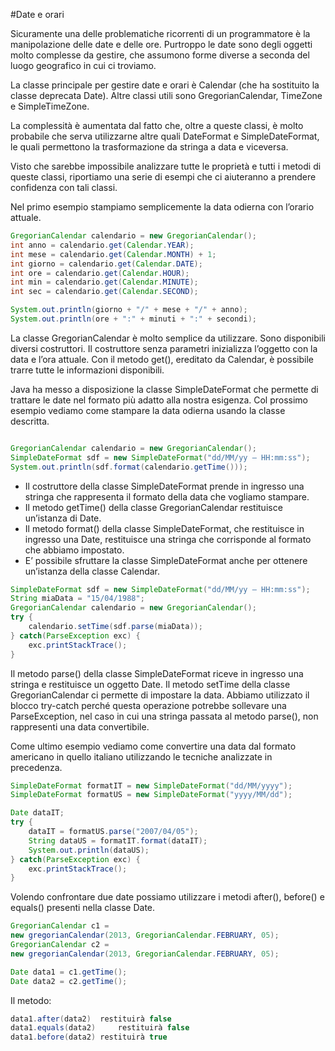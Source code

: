 #Date e orari

Sicuramente una delle problematiche ricorrenti di un programmatore è la manipolazione delle date e delle ore. 
Purtroppo le date sono degli oggetti molto complesse da gestire, che assumono forme diverse a seconda del luogo geografico in cui ci troviamo.

La classe principale per gestire date e orari è Calendar (che ha sostituito la classe deprecata Date). 
Altre classi utili sono GregorianCalendar, TimeZone e SimpleTimeZone. 

La complessità è aumentata dal fatto che, oltre a queste classi, 
è molto probabile che serva utilizzarne altre quali DateFormat e SimpleDateFormat, 
le quali permettono la trasformazione da stringa a data e viceversa.

Visto che sarebbe impossibile analizzare tutte le proprietà e tutti i metodi di queste classi, 
riportiamo una serie di esempi che ci aiuteranno a prendere confidenza con tali classi.

Nel primo esempio stampiamo semplicemente la data odierna con l’orario attuale.
```java
GregorianCalendar calendario = new GregorianCalendar();
int anno = calendario.get(Calendar.YEAR);
int mese = calendario.get(Calendar.MONTH) + 1;
int giorno = calendario.get(Calendar.DATE);
int ore = calendario.get(Calendar.HOUR);
int min = calendario.get(Calendar.MINUTE);
int sec = calendario.get(Calendar.SECOND);

System.out.println(giorno + "/" + mese + "/" + anno);
System.out.println(ore + ":" + minuti + ":" + secondi);
```

La classe GregorianCalendar è molto semplice da utilizzare. 
Sono disponibili diversi costruttori. Il costruttore senza parametri inizializza l’oggetto con la data e l’ora attuale. 
Con il metodo get(), ereditato da Calendar, è possibile trarre tutte le informazioni disponibili.

Java ha messo a disposizione la classe SimpleDateFormat che permette di trattare le date nel formato più adatto alla nostra esigenza.
Col prossimo esempio vediamo come stampare la data odierna usando la classe descritta.

```java

GregorianCalendar calendario = new GregorianCalendar();
SimpleDateFormat sdf = new SimpleDateFormat("dd/MM/yy – HH:mm:ss");
System.out.println(sdf.format(calendario.getTime()));
```

* Il costruttore della classe SimpleDateFormat prende in ingresso una stringa che rappresenta il formato della data che vogliamo stampare. 
* Il metodo getTime() della classe GregorianCalendar restituisce un’istanza di Date. 
* Il metodo format() della classe SimpleDateFormat, che restituisce in ingresso una Date, restituisce una stringa che corrisponde al formato che abbiamo impostato.
* E’ possibile sfruttare la classe SimpleDateFormat anche per ottenere un’istanza della classe Calendar.
```java
SimpleDateFormat sdf = new SimpleDateFormat("dd/MM/yy – HH:mm:ss");
String miaData = "15/04/1988";
GregorianCalendar calendario = new GregorianCalendar();
try {
	calendario.setTime(sdf.parse(miaData));
} catch(ParseException exc) {
	exc.printStackTrace();
}
```

Il metodo parse() della classe SimpleDateFormat riceve in ingresso una stringa e restituisce un oggetto Date.
Il metodo setTime della classe GregorianCalendar ci permette di impostare la data. 
Abbiamo utilizzato il blocco try-catch perché questa operazione potrebbe sollevare una ParseException, nel caso in cui una stringa passata al metodo parse(), non rappresenti una data convertibile.


Come ultimo esempio vediamo come convertire una data dal formato americano in quello italiano utilizzando le tecniche analizzate in precedenza.
```java
SimpleDateFormat formatIT = new SimpleDateFormat("dd/MM/yyyy"); 
SimpleDateFormat formatUS = new SimpleDateFormat("yyyy/MM/dd");

Date dataIT;
try {
	dataIT = formatUS.parse("2007/04/05");
	String dataUS = formatIT.format(dataIT);
	System.out.println(dataUS);
} catch(ParseException exc) {
	exc.printStackTrace();
}
```
Volendo confrontare due date possiamo utilizzare i metodi after(), before() e equals() presenti nella classe Date.
```java
GregorianCalendar c1 = 
new gregorianCalendar(2013, GregorianCalendar.FEBRUARY, 05);
GregorianCalendar c2 = 
new gregorianCalendar(2013, GregorianCalendar.FEBRUARY, 05);

Date data1 = c1.getTime();
Date data2 = c2.getTime();
```
Il metodo:
```java
data1.after(data2) 	restituirà false
data1.equals(data2) 	restituirà false
data1.before(data2)	restituirà true
```